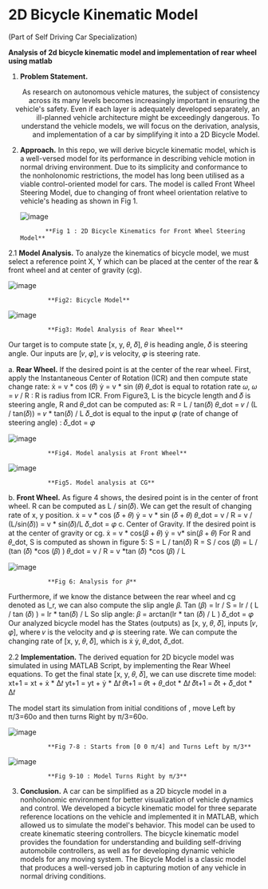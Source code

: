 # **2D Bicycle Kinematic Model**
(Part of Self Driving Car Specialization)

**Analysis of 2d bicycle kinematic model and implementation of rear wheel using matlab**

1.	**Problem Statement.**

<div style="text-align: right">As research on autonomous vehicle matures, the subject of consistency across its many levels becomes increasingly important in ensuring the vehicle's safety. Even if each layer is adequately developed separately, an ill-planned vehicle architecture might be exceedingly dangerous. To understand the vehicle models, we will focus on the derivation, analysis, and implementation of a car by simplifying it into a 2D Bicycle Model.</div>

2.	**Approach.**	In this repo, we will derive bicycle kinematic model, which is a well-versed model for its performance in describing vehicle motion in normal driving environment. Due to its simplicity and conformance to the nonholonomic restrictions, the model has long been utilised as a viable control-oriented model for cars. The model is called Front Wheel Steering Model, due to changing of front wheel orientation relative to vehicle's heading as shown in Fig 1.
 
     ![image](https://user-images.githubusercontent.com/57298558/229774455-410c9bf0-35b5-494e-9335-55844cec3b98.png)

               **Fig 1 : 2D Bicycle Kinematics for Front Wheel Steering Model**

2.1	**Model Analysis.**	To analyze the kinematics of bicycle model, we must select a reference point X, Y which can be placed at the center of the rear & front wheel and at center of gravity (cg). 

![image](https://user-images.githubusercontent.com/57298558/229775808-633554b6-5ab3-473f-a003-5b9f4f87996e.png)

               **Fig2: Bicycle Model**

![image](https://user-images.githubusercontent.com/57298558/229775767-7d64c058-af5b-4b34-be4e-53c356c2f390.png)

               **Fig3: Model Analysis of Rear Wheel**
     
Our target is to compute state [x, y, 𝜃, 𝛿], 𝜃 is heading angle, 𝛿 is steering angle. Our inputs are [𝑣, 𝜑], 𝑣 is velocity, 𝜑 is steering rate.

a.	**Rear Wheel.**	If the desired point is at the center of the rear wheel. First, apply the Instantaneous Center of Rotation (ICR) and then compute state change rate:
ẋ = v * cos (𝜃)		ẏ = v * sin (𝜃)
𝜃_dot is equal to rotation rate 𝜔,
𝜔 = 𝑣 / R		:	R is radius from ICR.
From Figure3, L is the bicycle length and 𝛿 is steering angle, R and 𝜃_dot can be computed as:
R = L / tan(𝛿)			𝜃_dot = 𝑣 / (L / tan(𝛿)) = 𝑣 * tan(𝛿) / L
𝛿_dot is equal to the input 𝜑 (rate of change of steering angle)  :  𝛿_dot = 𝜑
    	 
![image](https://user-images.githubusercontent.com/57298558/229775874-48eb7d3a-8e10-4f72-9f20-a082ac783176.png)

               **Fig4. Model analysis at Front Wheel**
     
![image](https://user-images.githubusercontent.com/57298558/229775918-08cf0465-65b9-430d-a25b-af7f16897bc7.png)

               **Fig5. Model analysis at CG**
    
b.	**Front Wheel.**	As figure 4 shows, the desired point is in the center of front wheel. R can be computed as L / sin(𝛿). We can get the result of changing rate of x, y position.
ẋ = v * cos (𝛿 + 𝜃)				ẏ = v * sin (𝛿 + 𝜃)
𝜃_dot = v / R = v / (L/sin(𝛿)) = v * sin(𝛿)/L		𝛿_dot = 𝜑
c.	Center of Gravity.	If the desired point is at the center of gravity or cg.
ẋ = v * cos(𝛽 + 𝜃)				ẏ = v* sin(𝛽 + 𝜃)
For R and 𝜃_dot, S is computed as shown in figure 5:
S = L / tan(𝛿)
R = S / cos (𝛽) = L / (tan (𝛿) *cos (𝛽) )
𝜃_dot = v / R = v *tan (𝛿) *cos (𝛽) / L
 
 ![image](https://user-images.githubusercontent.com/57298558/229775198-c21d4806-0322-48c8-a1ee-c4e6888b882a.png)

               **Fig 6: Analysis for 𝛽**

Furthermore, if we know the distance between the rear wheel and cg denoted as l_r, we can also compute the slip angle 𝛽.
Tan (𝛽) = lr / S = lr / ( L / tan (𝛿) ) = lr * tan(𝛿) / L
So slip angle:		 𝛽 = arctan(lr * tan (𝛿) / L )
𝛿_dot = 𝜑
Our analyzed bicycle model has the States (outputs) as [x, y, 𝜃, 𝛿], inputs [𝑣, 𝜑], where 𝑣 is the velocity and 𝜑 is steering rate. We can compute the changing rate of [x, y, 𝜃, 𝛿], which is ẋ ẏ, 𝜃_dot, 𝛿_dot. 

2.2	**Implementation.**	The derived equation for 2D bicycle model was simulated in using MATLAB Script, by implementing the Rear Wheel equations. To get the final state [x, y, 𝜃, 𝛿], we can use discrete time model:
xt+1 = xt + ẋ * ∆𝑡		yt+1 = yt + ẏ * ∆𝑡
𝜃t+1 = 𝜃t + 𝜃_dot * ∆𝑡		𝛿t+1 = 𝛿t + 𝛿_dot * ∆𝑡

The model start its simulation from initial conditions of		          , move Left by π/3=60o and then turns Right by π/3=60o.

![image](https://user-images.githubusercontent.com/57298558/229776092-f4a5326b-408d-472f-b2a2-138096946bd2.png)

               **Fig 7-8 : Starts from [0 0 π/4] and Turns Left by π/3**
   
![image](https://user-images.githubusercontent.com/57298558/229776181-132f1820-b1ff-414a-be55-1193274447e6.png)

               **Fig 9-10 : Model Turns Right by π/3**

3.	**Conclusion.**	A car can be simplified as a 2D bicycle model in a nonholonomic environment for better visualization of vehicle dynamics and control. We developed a bicycle kinematic model for three separate reference locations on the vehicle and implemented it in MATLAB, which allowed us to simulate the model's behavior. This model can be used to create kinematic steering controllers. The bicycle kinematic model provides the foundation for understanding and building self-driving automobile controllers, as well as for developing dynamic vehicle models for any moving system. The Bicycle Model is a classic model that produces a well-versed job in capturing motion of any vehicle in normal driving conditions.
